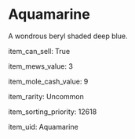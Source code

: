 # Aquamarine

A wondrous beryl shaded deep blue.

item_can_sell: True

item_mews_value: 3

item_mole_cash_value: 9

item_rarity: Uncommon

item_sorting_priority: 12618

item_uid: Aquamarine